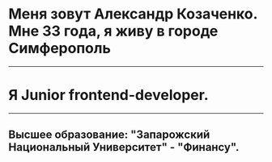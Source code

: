 # Меня зовут Александр Козаченко. Мне 33 года, я живу в городе Симферополь
____
# Я Junior frontend-developer.
____
## Высшее образование: "Запарожский Национальный Университет" - "Финансу".
